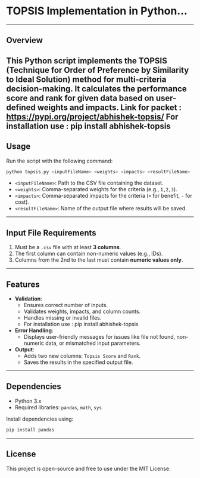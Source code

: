 # TOPSIS Implementation in Python...

---

## Overview
This Python script implements the **TOPSIS (Technique for Order of Preference by Similarity to Ideal Solution)** method for multi-criteria decision-making. It calculates the performance score and rank for given data based on user-defined weights and impacts.
Link for packet : https://pypi.org/project/abhishek-topsis/
For installation use : pip install abhishek-topsis
---

## Usage

Run the script with the following command:

```bash
python topsis.py <inputFileName> <weights> <impacts> <resultFileName>
```

- `<inputFileName>`: Path to the CSV file containing the dataset.
- `<weights>`: Comma-separated weights for the criteria (e.g., `1,2,3`).
- `<impacts>`: Comma-separated impacts for the criteria (`+` for benefit, `-` for cost).
- `<resultFileName>`: Name of the output file where results will be saved.

---

## Input File Requirements
1. Must be a `.csv` file with at least **3 columns**.
2. The first column can contain non-numeric values (e.g., IDs).
3. Columns from the 2nd to the last must contain **numeric values only**.

---

## Features
- **Validation**:
  - Ensures correct number of inputs.
  - Validates weights, impacts, and column counts.
  - Handles missing or invalid files.
  - For installation use : pip install abhishek-topsis
- **Error Handling**:
  - Displays user-friendly messages for issues like file not found, non-numeric data, or mismatched input parameters.
- **Output**:
  - Adds two new columns: `Topsis Score` and `Rank`.
  - Saves the results in the specified output file.

---

## Dependencies
- Python 3.x
- Required libraries: `pandas`, `math`, `sys`

Install dependencies using:
```bash
pip install pandas
```

---

## License
This project is open-source and free to use under the MIT License.
